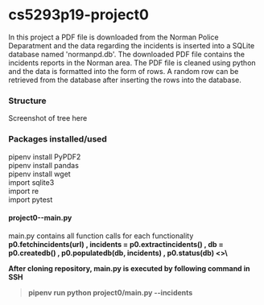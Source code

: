 # cs5293p19-project0
In this project a PDF file is downloaded from the Norman Police Deparatment and the data regarding the incidents is inserted into a SQLite database named 'normanpd.db'. The downloaded PDF file contains the incidents reports in the Norman area. The PDF file is cleaned using python and the data is formatted into the form of rows. A random row can be retrieved from the database after inserting the rows into the database.

### Structure
Screenshot of tree here

### Packages installed/used 
pipenv install PyPDF2 &nbsp; \
pipenv install pandas &nbsp; \
pipenv install wget &nbsp;\
import sqlite3 \
import re \
import pytest 
 

#### project0--main.py
main.py contains all function calls for each functionality \
 <b> p0.fetchincidents(url) 
, <b> incidents = p0.extractincidents() 
, <b> db = p0.createdb() 
, <b> p0.populatedb(db, incidents) 
, <b> p0.status(db) <>\

After cloning repository, main.py is executed by following command in SSH 
> pipenv run python project0/main.py --incidents <url>
